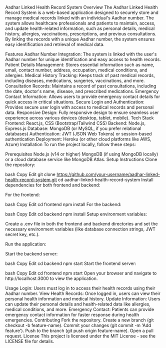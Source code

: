 Aadhar Linked Health Record System
Overview
The Aadhar Linked Health Record System is a web-based application designed to securely store and manage medical records linked with an individual's Aadhar number. The system allows healthcare professionals and patients to maintain, access, and update health-related information, such as personal details, medical history, allergies, vaccinations, prescriptions, and previous consultations. By linking the records with a unique Aadhar number, the system ensures easy identification and retrieval of medical data.

Features
Aadhar Number Integration: The system is linked with the user's Aadhar number for unique identification and easy access to health records.
Patient Details Management: Stores essential information such as name, email, contact number, address, occupation, medical conditions, and allergies.
Medical History Tracking: Keeps track of past medical records, including diseases, medications, surgeries, vaccinations, and more.
Consultation Records: Maintains a record of past consultations, including the date, doctor's name, disease, and prescribed medications.
Emergency Contact Information: Allows users to provide emergency contact details for quick access in critical situations.
Secure Login and Authentication: Provides secure user login with access to medical records and personal data.
Responsive Design: Fully responsive design to ensure seamless user experience across various devices (desktop, tablet, mobile).
Tech Stack
Frontend: React.js, CSS (Bootstrap/Tailwind CSS)
Backend: Node.js, Express.js
Database: MongoDB (or MySQL, if you prefer relational databases)
Authentication: JWT (JSON Web Tokens) or session-based authentication
Deployment: Heroku (or other cloud platforms like AWS, Azure)
Installation
To run the project locally, follow these steps:

Prerequisites
Node.js (v14 or higher)
MongoDB (if using MongoDB locally) or a cloud database service like MongoDB Atlas.
Setup Instructions
Clone the repository:

bash
Copy
Edit
git clone https://github.com/your-username/aadhar-linked-health-record-system.git
cd aadhar-linked-health-record-system
Install dependencies for both frontend and backend:

For the frontend:

bash
Copy
Edit
cd frontend
npm install
For the backend:

bash
Copy
Edit
cd backend
npm install
Setup environment variables:

Create a .env file in both the frontend and backend directories and set the necessary environment variables (like database connection strings, JWT secret key, etc.).

Run the application:

Start the backend server:

bash
Copy
Edit
cd backend
npm start
Start the frontend server:

bash
Copy
Edit
cd frontend
npm start
Open your browser and navigate to http://localhost:3000 to view the application.

Usage
Login: Users must log in to access their health records using their Aadhar number.
View Health Records: Once logged in, users can view their personal health information and medical history.
Update Information: Users can update their personal details and health-related data like allergies, medical conditions, and more.
Emergency Contact: Patients can provide emergency contact information for faster response during health emergencies.
Contributing
Fork the repository.
Create a new branch (git checkout -b feature-name).
Commit your changes (git commit -m 'Add feature').
Push to the branch (git push origin feature-name).
Open a pull request.
License
This project is licensed under the MIT License - see the LICENSE file for details.
